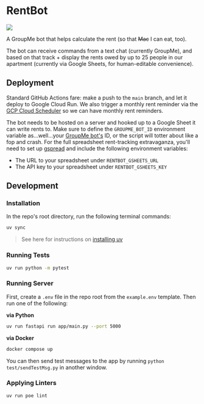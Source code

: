 # RentBot

![](https://pbs.twimg.com/media/EPYZgsIWsAEZNMs.jpg)

A GroupMe bot that helps calculate the rent (so that ~~Mac~~ I can eat, too).

The bot can receive commands from a text chat (currently GroupMe), and based on that track + display the rents owed by up to 25 people in our apartment (currently via Google Sheets, for human-editable convenience).

## Deployment

Standard GitHub Actions fare: make a push to the `main` branch, and let it deploy to Google Cloud Run. We also trigger a monthly rent reminder via the [GCP Cloud Scheduler](https://console.cloud.google.com/cloudscheduler?hl=en&inv=1&invt=Abnkvw&project=groupme-rentbot) so we can have monthly rent reminders.

The bot needs to be hosted on a server and hooked up to a Google Sheet it can write rents to. Make sure to define the `GROUPME_BOT_ID` environment variable as...well...your [GroupMe bot's](https://dev.groupme.com/tutorials/bots) ID, or the script will totter about like a fop and crash. For the full spreadsheet rent-tracking extravaganza, you'll need to set up [gspread](https://docs.gspread.org/en/latest/oauth2.html#service-account) and include the following environment variables:

-   The URL to your spreadsheet under `RENTBOT_GSHEETS_URL`
-   The API key to your spreadsheet under `RENTBOT_GSHEETS_KEY`

## Development

### Installation

In the repo's root directory, run the following terminal commands:

```bash
uv sync
```

> See here for instructions on [installing uv](https://docs.astral.sh/uv/getting-started/installation/)

### Running Tests

```bash
uv run python -m pytest
```

### Running Server

First, create a `.env` file in the repo root from the `example.env` template. Then run one of the following:

**via Python**
```bash
uv run fastapi run app/main.py --port 5000
```

**via Docker**
```bash
docker compose up
```

You can then send test messages to the app by running `python test/sendTestMsg.py` in another window.

### Applying Linters

```bash
uv run poe lint
```
